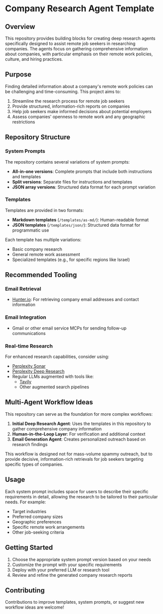 # Company Research Agent Template

## Overview
This repository provides building blocks for creating deep research agents specifically designed to assist remote job seekers in researching companies. The agents focus on gathering comprehensive information about companies, with particular emphasis on their remote work policies, culture, and hiring practices.

## Purpose
Finding detailed information about a company's remote work policies can be challenging and time-consuming. This project aims to:

1. Streamline the research process for remote job seekers
2. Provide structured, information-rich reports on companies
3. Help job seekers make informed decisions about potential employers
4. Assess companies' openness to remote work and any geographic restrictions

## Repository Structure

### System Prompts
The repository contains several variations of system prompts:

- **All-in-one versions**: Complete prompts that include both instructions and templates
- **Split versions**: Separate files for instructions and templates
- **JSON array versions**: Structured data format for each prompt variation

### Templates
Templates are provided in two formats:

- **Markdown templates** (`/templates/as-md/`): Human-readable format
- **JSON templates** (`/templates/json/`): Structured data format for programmatic use

Each template has multiple variations:
- Basic company research
- General remote work assessment
- Specialized templates (e.g., for specific regions like Israel)

## Recommended Tooling

### Email Retrieval
- [Hunter.io](https://hunter.io): For retrieving company email addresses and contact information

### Email Integration
- Gmail or other email service MCPs for sending follow-up communications

### Real-time Research
For enhanced research capabilities, consider using:
- [Perplexity Sonar](https://www.perplexity.ai)
- [Perplexity Deep Research](https://www.perplexity.ai)
- Regular LLMs augmented with tools like:
  - [Tavily](https://tavily.com)
  - Other augmented search pipelines

## Multi-Agent Workflow Ideas

This repository can serve as the foundation for more complex workflows:

1. **Initial Deep Research Agent**: Uses the templates in this repository to gather comprehensive company information
2. **Human-in-the-Loop Layer**: For verification and additional context
3. **Email Generation Agent**: Creates personalized outreach based on research findings

This workflow is designed not for mass-volume spammy outreach, but to provide decisive, information-rich retrievals for job seekers targeting specific types of companies.

## Usage

Each system prompt includes space for users to describe their specific requirements in detail, allowing the research to be tailored to their particular needs. For example:
- Target industries
- Preferred company sizes
- Geographic preferences
- Specific remote work arrangements
- Other job-seeking criteria

## Getting Started

1. Choose the appropriate system prompt version based on your needs
2. Customize the prompt with your specific requirements
3. Deploy with your preferred LLM or research tool
4. Review and refine the generated company research reports

## Contributing

Contributions to improve templates, system prompts, or suggest new workflow ideas are welcome!
